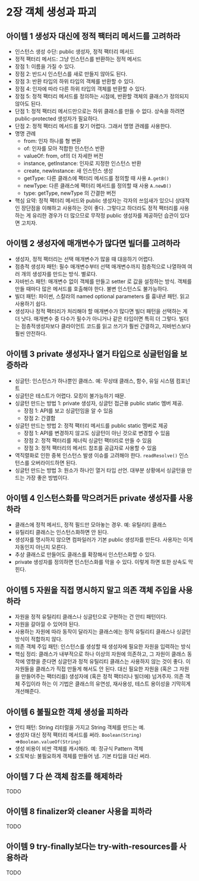 # 2장 객체 생성과 파괴

## 아이템 1 생성자 대신에 정적 팩터리 메서드를 고려하라

* 인스턴스 생성 수단: public 생성자, 정적 팩터리 메서드
* 정적 팩터리 메서드: 그냥 인스턴스를 반환하는 정적 메서드
* 장점 1: 이름을 가질 수 있다.
* 장점 2: 반드시 인스턴스를 새로 만들지 않아도 된다.
* 장점 3: 반환 타입의 하위 타입의 객체를 반환할 수 있다.
* 장점 4: 인자에 따라 다른 하위 타입의 객체를 반환할 수 있다.
* 장점 5: 정적 팩터리 메서드를 정의하는 시점에, 반환할 객체의 클래스가 정의되지 않아도 된다.
* 단점 1: 정적 팩터리 메서드만으로는 하위 클래스를 만들 수 없다. 상속을 하려면 public-protected 생성자가 필요하다.
* 단점 2: 정적 팩터리 메서드를 찾기 어렵다. 그래서 명명 관례를 사용한다.
* 명명 관례
	* from: 인자 하나를 형 변환
	* of: 인자를 모아 적합한 인스턴스 반환
	* valueOf: from, of의 더 자세한 버전
	* instance, getInstance: 인자로 지정한 인스턴스 반환
	* create, newInstance: 새 인스턴스 생성
	* getType: 다른 클래스에 팩터리 메서드를 정의할 때 사용 `A.getB()`
	* newType: 다른 클래스에 팩터리 메서드를 정의할 때 사용 `A.newB()`
	* type: getType, newType 의 간결한 버전
* 핵심 요약: 정적 팩터리 메서드와 public 생성자는 각자의 쓰임새가 있으니 상대적인 장단점을 이해하고 사용하는 것이 좋다. 그렇다고 하더라도 정적 팩터리를 사용하는 게 유리한 경우가 더 많으므로 무작정 public 생성자를 제공하던 습관이 있다면 고치자.

## 아이템 2 생성자에 매개변수가 많다면 빌더를 고려하라

* 생성자, 정적 팩터리는 선택 매개변수가 많을 때 대응하기 어렵다.
* 점층적 생성자 패턴: 필수 매개변수부터 선택 매개변수까지 점층적으로 나열하여 여러 개의 생성자를 만드는 방식. 별로다.
* 자바빈스 패턴: 매개변수 없이 객체를 만들고 setter 로 값을 설정하는 방식. 객체를 만들 때마다 많은 메서드를 호출해야 한다. 불변 인스턴스도 불가능하다.
* 빌더 패턴: 파이썬, 스칼라의 named optional parameters 를 흉내낸 패턴. 읽고 사용하기 쉽다.
* 생성자나 정적 팩터리가 처리해야 할 매개변수가 많다면 빌더 패턴을 선택하는 게 더 낫다. 매개변수 중 다수가 필수가 아니거나 같은 타입이면 특히 더 그렇다. 빌더는 점층적생성자보다 클라이언트 코드를 읽고 쓰기가 훨씬 간결하고, 자바빈스보다 훨씬 안전하다.

## 아이템 3 private 생성자나 열거 타입으로 싱글턴임을 보증하라
* 싱글턴: 인스턴스가 하나뿐인 클래스. 예: 무상태 클래스, 함수, 유일 시스템 컴포넌트
* 싱글턴은 테스트가 어렵다. 모킹이 불가능하기 때문.
* 싱글턴 만드는 방법 1: private 생성자, 싱글턴 접근용 public static 멤버 제공.
	* 장점 1: API를 보고 싱글턴임을 알 수 있음
	* 장점 2: 간결함
* 싱글턴 만드는 방법 2: 정적 팩터리 메서드를 public static 멤버로 제공
	* 장점 1: API를 변경하지 않고도 싱글턴이 아닌 것으로 변경할 수 있음
	* 장점 2: 정적 팩터리를 제너릭 싱글턴 팩터리로 만들 수 있음
	* 장점 3: 정적 팩터리의 메서드 참조를 공급자로 사용할 수 있음
* 역직렬화로 인한 중복 인스턴스 발생 이슈를 고려해야 한다. `readResolve()` 인스턴스를 오버라이드하면 된다.
* 싱글턴 만드는 방법 3: 원소가 하나인 열거 타입 선언. 대부분 상황에서 싱글턴을 만드는 가장 좋은 방법이다.

## 아이템 4 인스턴스화를 막으려거든 private 생성자를 사용하라
* 클래스에 정적 메서드, 정적 필드만 모아놓는 경우. 예: 유틸리티 클래스
* 유틸리티 클래스는 인스턴스화하면 안 된다.
* 생성자를 명시하지 않으면 컴파일러가 기본 public 생성자를 만든다. 사용자는 이게 자동인지 아닌지 모른다.
* 추상 클래스로 만들어도 클래스를 확장해서 인스턴스화할 수 있다.
* private 생성자를 정의하면 인스턴스화를 막을 수 있다. 이렇게 하면 또한 상속도 막힌다.

## 아이템 5 자원을 직접 명시하지 말고 의존 객체 주입을 사용하라
* 자원을 정적 유틸리티 클래스나 싱글턴으로 구현하는 건 안티 패턴이다.
* 자원을 갈아낄 수 있어야 된다.
* 사용하는 자원에 따라 동작이 달라지는 클래스에는 정적 유틸리티 클래스나 싱글턴 방식이 적합하지 않다.
* 의존 객체 주입 패턴: 인스턴스를 생성할 때 생성자에 필요한 자원을 입력하는 방식
* 핵심 정리: 클래스가 내부적으로 하나 이상의 자원에 의존하고, 그 자원이 클래스 동작에 영향을 준다면 싱글턴과 정적 유틸리티 클래스는 사용하지 않는 것이 좋다. 이 자원들을 클래스가 직접 만들게 해서도 안 된다. 대신 필요한 자원을 (혹은 그 자원을 만들어주는 팩터리를) 생성자에 (혹은 정적 팩터리나 빌더에) 넘겨주자. 의존 객체 주입이라 하는 이 기법은 클래스의 유연성, 재사용성, 테스트 용이성을 기막히게 개선해준다.

## 아이템 6 불필요한 객체 생성을 피하라
* 안티 패턴: String 리터럴을 가지고 String 객체를 만드는 예.
* 생성자 대신 정적 팩터리 메서드를 써라. `Boolean(String)` =>`Boolean.valueOf(String)`
* 생성 비용이 비싼 객체를 캐시해라. 예: 정규식 Pattern 객체
* 오토박싱: 불필요하게 객체를 만들어 냄. 기본 타입을 대신 써라.


## 아이템 7 다 쓴 객체 참조를 해제하라

TODO

## 아이템 8 finalizer와 cleaner 사용을 피하라

TODO

## 아이템 9 try-finally보다는 try-with-resources를 사용하라

TODO

